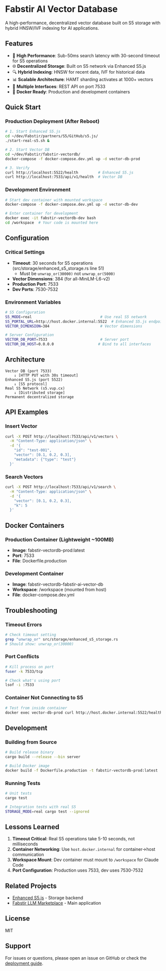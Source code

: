 # Fabstir AI Vector Database

A high-performance, decentralized vector database built on S5 storage with hybrid HNSW/IVF indexing for AI applications.

## Features

- 🚀 **High Performance**: Sub-50ms search latency with 30-second timeout for S5 operations
- 🌐 **Decentralized Storage**: Built on S5 network via Enhanced S5.js
- 🔍 **Hybrid Indexing**: HNSW for recent data, IVF for historical data
- 📊 **Scalable Architecture**: HAMT sharding activates at 1000+ vectors
- 🔧 **Multiple Interfaces**: REST API on port 7533
- 🐳 **Docker Ready**: Production and development containers

## Quick Start

### Production Deployment (After Reboot)

```bash
# 1. Start Enhanced S5.js
cd ~/dev/Fabstir/partners/S5/GitHub/s5.js/
./start-real-s5.sh &

# 2. Start Vector DB
cd ~/dev/Fabstir/fabstir-vectordb/
docker-compose -f docker-compose.dev.yml up -d vector-db-prod

# 3. Verify
curl http://localhost:5522/health         # Enhanced S5.js
curl http://localhost:7533/api/v1/health  # Vector DB
```

### Development Environment

```bash
# Start dev container with mounted workspace
docker-compose -f docker-compose.dev.yml up -d vector-db-dev

# Enter container for development
docker exec -it fabstir-vectordb-dev bash
cd /workspace  # Your code is mounted here
```

## Configuration

### Critical Settings

- **Timeout**: 30 seconds for S5 operations (src/storage/enhanced_s5_storage.rs line 51)
  - Must be `unwrap_or(30000)` not `unwrap_or(5000)`
- **Vector Dimensions**: 384 (for all-MiniLM-L6-v2)
- **Production Port**: 7533
- **Dev Ports**: 7530-7532

### Environment Variables

```bash
# S5 Configuration
S5_MODE=real                               # Use real S5 network
S5_PORTAL_URL=http://host.docker.internal:5522  # Enhanced S5.js endpoint
VECTOR_DIMENSION=384                       # Vector dimensions

# Server Configuration  
VECTOR_DB_PORT=7533                        # Server port
VECTOR_DB_HOST=0.0.0.0                    # Bind to all interfaces
```

## Architecture

```
Vector DB (port 7533)
    ↓ [HTTP PUT with 30s timeout]
Enhanced S5.js (port 5522)
    ↓ [S5 protocol]
Real S5 Network (s5.vup.cx)
    ↓ [Distributed storage]
Permanent decentralized storage
```

## API Examples

### Insert Vector
```bash
curl -X POST http://localhost:7533/api/v1/vectors \
  -H "Content-Type: application/json" \
  -d '{
    "id": "test-001",
    "vector": [0.1, 0.2, 0.3],
    "metadata": {"type": "test"}
  }'
```

### Search Vectors
```bash
curl -X POST http://localhost:7533/api/v1/search \
  -H "Content-Type: application/json" \
  -d '{
    "vector": [0.1, 0.2, 0.3],
    "k": 5
  }'
```

## Docker Containers

### Production Container (Lightweight ~100MB)
- **Image**: fabstir-vectordb-prod:latest
- **Port**: 7533
- **File**: Dockerfile.production

### Development Container  
- **Image**: fabstir-vectordb-fabstir-ai-vector-db
- **Workspace**: /workspace (mounted from host)
- **File**: docker-compose.dev.yml

## Troubleshooting

### Timeout Errors
```bash
# Check timeout setting
grep "unwrap_or" src/storage/enhanced_s5_storage.rs
# Should show: unwrap_or(30000)
```

### Port Conflicts
```bash
# Kill process on port
fuser -k 7533/tcp

# Check what's using port
lsof -i :7533
```

### Container Not Connecting to S5
```bash
# Test from inside container
docker exec vector-db-prod curl http://host.docker.internal:5522/health
```

## Development

### Building from Source
```bash
# Build release binary
cargo build --release --bin server

# Build Docker image
docker build -f Dockerfile.production -t fabstir-vectordb-prod:latest .
```

### Running Tests
```bash
# Unit tests
cargo test

# Integration tests with real S5
STORAGE_MODE=real cargo test --ignored
```

## Lessons Learned

1. **Timeout Critical**: Real S5 operations take 5-10 seconds, not milliseconds
2. **Container Networking**: Use `host.docker.internal` for container→host communication
3. **Workspace Mount**: Dev container must mount to `/workspace` for Claude Code
4. **Port Configuration**: Production uses 7533, dev uses 7530-7532

## Related Projects

- [Enhanced S5.js](../partners/S5/GitHub/s5.js/) - Storage backend
- [Fabstir LLM Marketplace](../fabstir-llm-marketplace/) - Main application

## License

MIT

## Support

For issues or questions, please open an issue on GitHub or check the [deployment guide](docs/DEPLOYMENT.md).
